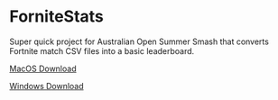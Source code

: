 # ForniteStats

Super quick project for Australian Open Summer Smash that converts Fortnite match CSV files into a basic leaderboard.

[MacOS Download](https://drive.google.com/open?id=1nQscMv-_esh6JXVf13Aba24nGlzwon6Y "MacOS")

[Windows Download](https://drive.google.com/open?id=1MuoAD6i4ZC495qhj1rVi7kwl5ZWqyUgD "Windows")
